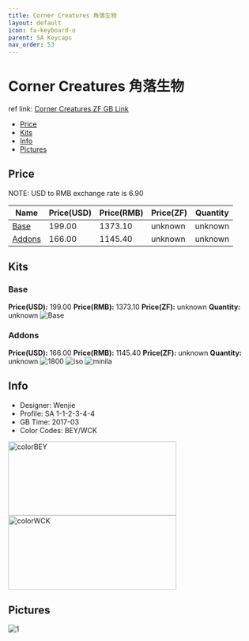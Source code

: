 ```yaml
---
title: Corner Creatures 角落生物
layout: default
icon: fa-keyboard-o
parent: SA Keycaps
nav_order: 53
---
```


# Corner Creatures 角落生物

ref link: [Corner Creatures ZF GB Link](http://www.zfrontier.com/m/3777)

* [Price](#price)
* [Kits](#kits)
* [Info](#info)
* [Pictures](#pictures)


## Price  
NOTE: USD to RMB exchange rate is 6.90

| Name          | Price(USD)    |  Price(RMB) |  Price(ZF) | Quantity |
| ------------- | ------------- |  ---------- |  --------- | -------- |
|[Base](#base)|199.00|1373.10|unknown|unknown|
|[Addons](#addons)|166.00|1145.40|unknown|unknown|


## Kits
### Base
**Price(USD):** 199.00    **Price(RMB):** 1373.10    **Price(ZF):** unknown    **Quantity:** unknown
<img src="{{ 'assets/images/sa-keycaps/cornercreatures/kits_pics/base.png' | relative_url }}" alt="Base" class="image featured">

### Addons
**Price(USD):** 166.00    **Price(RMB):** 1145.40    **Price(ZF):** unknown    **Quantity:** unknown
<img src="{{ 'assets/images/sa-keycaps/cornercreatures/kits_pics/1800.png' | relative_url }}" alt="1800" class="image featured">
<img src="{{ 'assets/images/sa-keycaps/cornercreatures/kits_pics/iso.png' | relative_url }}" alt="iso" class="image featured">
<img src="{{ 'assets/images/sa-keycaps/cornercreatures/kits_pics/minila.png' | relative_url }}" alt="minila" class="image featured">


## Info
* Designer: Wenjie
* Profile: SA 1-1-2-3-4-4
* GB Time: 2017-03
* Color Codes: BEY/WCK  
<img src="{{ 'assets/images/sa-keycaps/SP_ColorCodes/abs/SP_Abs_ColorCodes_BEY.png' | relative_url }}" alt="colorBEY" height="150" width="340">
<img src="{{ 'assets/images/sa-keycaps/SP_ColorCodes/abs/SP_Abs_ColorCodes_WCK.png' | relative_url }}" alt="colorWCK" height="150" width="340">


## Pictures
<img src="{{ 'assets/images/sa-keycaps/cornercreatures/rendering_pics/1.jpg' | relative_url }}" alt="1" class="image featured">
